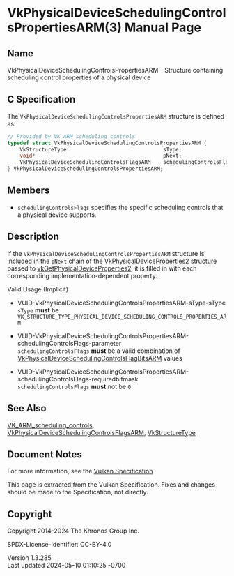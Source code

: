 # VkPhysicalDeviceSchedulingControlsPropertiesARM(3) Manual Page

## Name

VkPhysicalDeviceSchedulingControlsPropertiesARM - Structure containing
scheduling control properties of a physical device



## <a href="#_c_specification" class="anchor"></a>C Specification

The `VkPhysicalDeviceSchedulingControlsPropertiesARM` structure is
defined as:

``` c
// Provided by VK_ARM_scheduling_controls
typedef struct VkPhysicalDeviceSchedulingControlsPropertiesARM {
    VkStructureType                               sType;
    void*                                         pNext;
    VkPhysicalDeviceSchedulingControlsFlagsARM    schedulingControlsFlags;
} VkPhysicalDeviceSchedulingControlsPropertiesARM;
```

## <a href="#_members" class="anchor"></a>Members

- <span id="limits-schedulingControlsFlags"></span>`schedulingControlsFlags`
  specifies the specific scheduling controls that a physical device
  supports.

## <a href="#_description" class="anchor"></a>Description

If the `VkPhysicalDeviceSchedulingControlsPropertiesARM` structure is
included in the `pNext` chain of the
[VkPhysicalDeviceProperties2](https://registry.khronos.org/vulkan/specs/1.3-extensions/man/html/VkPhysicalDeviceProperties2.html)
structure passed to
[vkGetPhysicalDeviceProperties2](https://registry.khronos.org/vulkan/specs/1.3-extensions/man/html/vkGetPhysicalDeviceProperties2.html),
it is filled in with each corresponding implementation-dependent
property.

Valid Usage (Implicit)

- <a
  href="#VUID-VkPhysicalDeviceSchedulingControlsPropertiesARM-sType-sType"
  id="VUID-VkPhysicalDeviceSchedulingControlsPropertiesARM-sType-sType"></a>
  VUID-VkPhysicalDeviceSchedulingControlsPropertiesARM-sType-sType  
  `sType` **must** be
  `VK_STRUCTURE_TYPE_PHYSICAL_DEVICE_SCHEDULING_CONTROLS_PROPERTIES_ARM`

- <a
  href="#VUID-VkPhysicalDeviceSchedulingControlsPropertiesARM-schedulingControlsFlags-parameter"
  id="VUID-VkPhysicalDeviceSchedulingControlsPropertiesARM-schedulingControlsFlags-parameter"></a>
  VUID-VkPhysicalDeviceSchedulingControlsPropertiesARM-schedulingControlsFlags-parameter  
  `schedulingControlsFlags` **must** be a valid combination of
  [VkPhysicalDeviceSchedulingControlsFlagBitsARM](https://registry.khronos.org/vulkan/specs/1.3-extensions/man/html/VkPhysicalDeviceSchedulingControlsFlagBitsARM.html)
  values

- <a
  href="#VUID-VkPhysicalDeviceSchedulingControlsPropertiesARM-schedulingControlsFlags-requiredbitmask"
  id="VUID-VkPhysicalDeviceSchedulingControlsPropertiesARM-schedulingControlsFlags-requiredbitmask"></a>
  VUID-VkPhysicalDeviceSchedulingControlsPropertiesARM-schedulingControlsFlags-requiredbitmask  
  `schedulingControlsFlags` **must** not be `0`

## <a href="#_see_also" class="anchor"></a>See Also

[VK_ARM_scheduling_controls](https://registry.khronos.org/vulkan/specs/1.3-extensions/man/html/VK_ARM_scheduling_controls.html),
[VkPhysicalDeviceSchedulingControlsFlagsARM](https://registry.khronos.org/vulkan/specs/1.3-extensions/man/html/VkPhysicalDeviceSchedulingControlsFlagsARM.html),
[VkStructureType](https://registry.khronos.org/vulkan/specs/1.3-extensions/man/html/VkStructureType.html)

## <a href="#_document_notes" class="anchor"></a>Document Notes

For more information, see the <a
href="https://registry.khronos.org/vulkan/specs/1.3-extensions/html/vkspec.html#VkPhysicalDeviceSchedulingControlsPropertiesARM"
target="_blank" rel="noopener">Vulkan Specification</a>

This page is extracted from the Vulkan Specification. Fixes and changes
should be made to the Specification, not directly.

## <a href="#_copyright" class="anchor"></a>Copyright

Copyright 2014-2024 The Khronos Group Inc.

SPDX-License-Identifier: CC-BY-4.0

Version 1.3.285  
Last updated 2024-05-10 01:10:25 -0700
